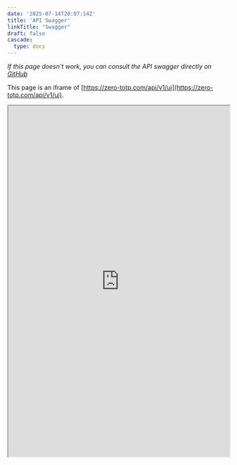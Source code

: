 ```yaml
---
date: '2025-07-14T20:07:14Z'
title: 'API Swagger'
linkTitle: "Swagger"
draft: false
cascade:
  type: docs
---
```

*If this page doesn't work, you can consult the API swagger directly on [GitHub](https://github.com/SeaweedbrainCY/zero-totp/blob/main/api/openAPI/swagger.yml)*

This page is an iframe of [https://zero-totp.com/api/v1/ui](https://zero-totp.com/api/v1/ui).

<iframe src="https://zero-totp.com/api/v1/ui" width="100%" height="800px" >
